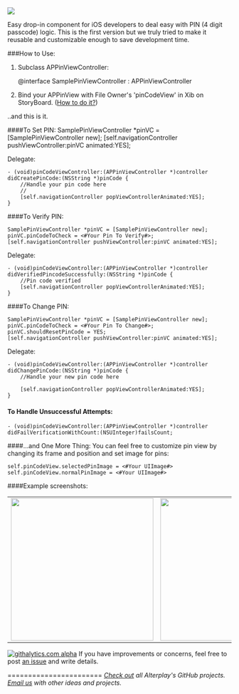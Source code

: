 <img src="https://dl.dropboxusercontent.com/u/2334198/APPinViewController-git-teaser.png">

Easy drop-in component for iOS developers to deal easy with PIN (4 digit passcode) logic. 
This is the first version but we truly tried to make it reusable and customizable enough to save development time.

###How to Use:
1) Subclass APPinViewController:

    @interface SamplePinViewController : APPinViewController
    
2) Bind your APPinView with File Owner's 'pinCodeView' in Xib on StoryBoard. ([How to do it?](https://dl.dropboxusercontent.com/u/11819370/APPin/screen.png))

..and this is it.

####To Set PIN:
    SamplePinViewController *pinVC = [SamplePinViewController new];
    [self.navigationController pushViewController:pinVC animated:YES];

Delegate:

    - (void)pinCodeViewController:(APPinViewController *)controller didCreatePinCode:(NSString *)pinCode {
        //Handle your pin code here
        //
        [self.navigationController popViewControllerAnimated:YES];
    }
    
####To Verify PIN:

    SamplePinViewController *pinVC = [SamplePinViewController new];
    pinVC.pinCodeToCheck = <#Your Pin To Verify#>;
    [self.navigationController pushViewController:pinVC animated:YES];
    
Delegate:

    - (void)pinCodeViewController:(APPinViewController *)controller didVerifiedPincodeSuccessfully:(NSString *)pinCode {
        //Pin code verified
        [self.navigationController popViewControllerAnimated:YES];
    }
    
####To Change PIN:

    SamplePinViewController *pinVC = [SamplePinViewController new];
    pinVC.pinCodeToCheck = <#Your Pin To Change#>;
    pinVC.shouldResetPinCode = YES;
    [self.navigationController pushViewController:pinVC animated:YES];
    
Delegate:

    - (void)pinCodeViewController:(APPinViewController *)controller didChangePinCode:(NSString *)pinCode {
        //Handle your new pin code here
        
        [self.navigationController popViewControllerAnimated:YES];
    }
    
#### To Handle Unsuccessful Attempts:

    - (void)pinCodeViewController:(APPinViewController *)controller didFailVerificationWithCount:(NSUInteger)failsCount;

####...and One More Thing:
You can feel free to customize pin view by changing its frame and position and set image for pins:

    self.pinCodeView.selectedPinImage = <#Your UIImage#>
    self.pinCodeView.normalPinImage = <#Your UIImage#>
    
####Example screenshots:

<table width=0><tr>
<td><img width=320 src="https://dl.dropboxusercontent.com/u/11819370/APPin/screen1.png"></td>
<td><img width=320 src="https://dl.dropboxusercontent.com/u/11819370/APPin/screen2.png"></td>
</tr></table>

[![githalytics.com alpha](https://cruel-carlota.pagodabox.com/7daa9a212c5f6fb4de960f744394ae2d "githalytics.com")](http://githalytics.com/Alterplay/APPinViewController)
If you have improvements or concerns, feel free to post [an issue](https://github.com/Alterplay/APPinViewController/issues) and write details.

=======================
*[Check out](https://github.com/Alterplay) all Alterplay's GitHub projects.*
*[Email us](mailto:hello@alterplay.com?subject=From%20GitHub%20APPinViewController) with other ideas and projects.*
